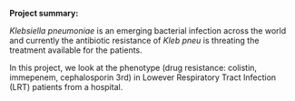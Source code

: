 **Project summary:**

*Klebsiella pneumoniae* is an emerging bacterial infection across the world and currently the antibiotic resistance of *Kleb pneu* is threating the treatment available for the patients.

In this project, we look at the phenotype (drug resistance: colistin, immepenem, cephalosporin 3rd) in Lowever Respiratory Tract Infection (LRT) patients from a hospital. 
